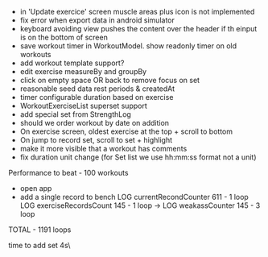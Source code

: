 - in 'Update exercice' screen muscle areas plus icon is not implemented
- fix error when export data in android simulator
- keyboard avoiding view pushes the content over the header if th einput is on the bottom of screen
- save workout timer in WorkoutModel. show readonly timer on old workouts
- add workout template support?
- edit exercise measureBy and groupBy
- click on empty space OR back to remove focus on set
- reasonable seed data rest periods & createdAt
- timer configurable duration based on exercise
- WorkoutExerciseList superset support
- add special set from StrengthLog
- should we order workout by date on addition
- On exercise screen, oldest exercise at the top + scroll to bottom
- On jump to record set, scroll to set + highlight
- make it more visible that a workout has comments
- fix duration unit change (for Set list we use hh:mm:ss format not a unit)

Performance to beat -
100 workouts
 - open app
 - add a single record to bench
LOG  currentRecondCounter 611 - 1 loop
LOG  exerciseRecordsCount 145 - 1 loop
  -> LOG  weakassCounter 145 - 3 loop

TOTAL - 1191 loops

   time to add set 4s\
